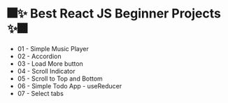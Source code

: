 # 🎆✨ Best React JS Beginner Projects ✨🎆

- 01 - Simple Music Player
- 02 - Accordion
- 03 - Load More button
- 04 - Scroll Indicator
- 05 - Scroll to Top and Bottom
- 06 - Simple Todo App - useReducer
- 07 - Select tabs
